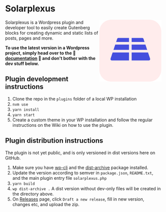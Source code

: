 # Solarplexus

<img align="right" width="200" height="200" src="https://github.com/Aventyret/solarplexus/blob/master/solarplexus-logo.png?raw=true" style="float:right" />

Solarplexus is a Wordpress plugin and developer tool to easily create Gutenberg blocks for creating dynamic and static lists of posts, pages and more.

**To use the latest version in a Wordpress project, simply head over to the 📖 [documentation](https://github.com/Aventyret/solarplexus/wiki) 📖 and don't bother with the dev stuff below.**

## Plugin development instructions

1. Clone the repo in the `plugins` folder of a local WP installation
2. `nvm use`
3. `yarn install`
4. `yarn start`
5. Create a custom theme in your WP installation and follow the regular instructions on the Wiki on how to use the plugin.

## Plugin distribution instructions

The plugin is not yet public, and is only versioned in dist versions here on GitHub.

1. Make sure you have [wp-cli](https://make.wordpress.org/cli/handbook/guides/installing/) and the [dist-archive](https://developer.wordpress.org/cli/commands/dist-archive/) package installed.
2. Update the version according to semver in `package.json`, `README.txt`, and the main plugin entry file `solarplexus.php`
3. `yarn build`
4. `wp dist-archive .` A dist version without dev-only files will be created in the directory above.
5. On [Releases](https://github.com/Aventyret/solarplexus/releases) page, click `Draft a new release`, fill in new version, changes etc, and upload the zip.
